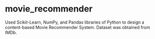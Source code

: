 # movie_recommender
Used Scikit-Learn, NumPy, and Pandas libraries of Python to design a content-based Movie Recommender System.
Dataset was obtained from IMDb.
